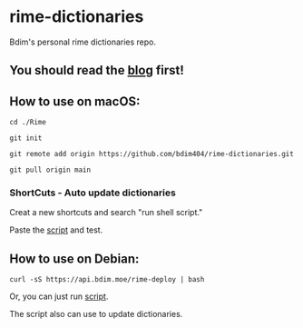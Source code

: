 # rime-dictionaries

Bdim's personal rime dictionaries repo.

## **You should read the [blog](https://blog.bdim.moe/zh/posts/2025-2-28) first!**

## How to use on macOS:

```shell
cd ./Rime
```

```shell
git init
```

```shell
git remote add origin https://github.com/bdim404/rime-dictionaries.git
```

```shell
git pull origin main
```
### ShortCuts - Auto update dictionaries

Creat a new shortcuts and search "run shell script."

Paste the [script](./macOS-shortcut.sh) and test.

## How to use on Debian:
```shell
curl -sS https://api.bdim.moe/rime-deploy | bash
```
Or, you can just run [script](./rime-deploy.sh).

The script also can use to update dictionaries.

